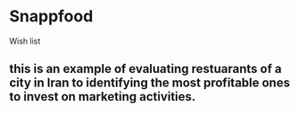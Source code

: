 # Snappfood
Wish list 
## this is an example of evaluating restuarants of a city in Iran to identifying the most profitable ones to invest on marketing activities.
